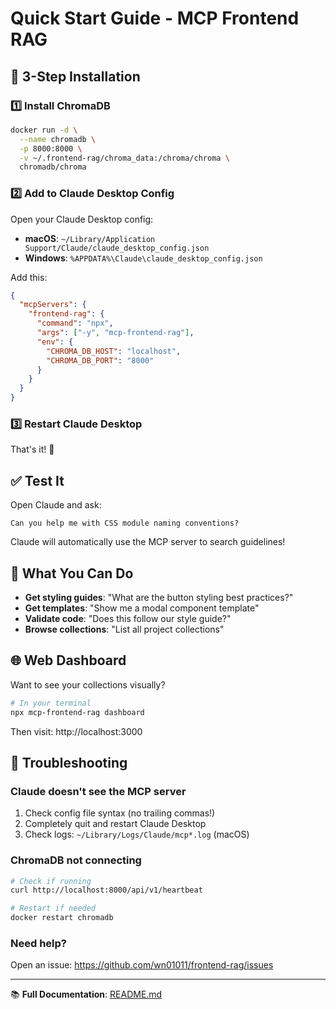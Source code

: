 # Quick Start Guide - MCP Frontend RAG

## 🚀 3-Step Installation

### 1️⃣ Install ChromaDB

```bash
docker run -d \
  --name chromadb \
  -p 8000:8000 \
  -v ~/.frontend-rag/chroma_data:/chroma/chroma \
  chromadb/chroma
```

### 2️⃣ Add to Claude Desktop Config

Open your Claude Desktop config:
- **macOS**: `~/Library/Application Support/Claude/claude_desktop_config.json`
- **Windows**: `%APPDATA%\Claude\claude_desktop_config.json`

Add this:

```json
{
  "mcpServers": {
    "frontend-rag": {
      "command": "npx",
      "args": ["-y", "mcp-frontend-rag"],
      "env": {
        "CHROMA_DB_HOST": "localhost",
        "CHROMA_DB_PORT": "8000"
      }
    }
  }
}
```

### 3️⃣ Restart Claude Desktop

That's it! 🎉

## ✅ Test It

Open Claude and ask:
```
Can you help me with CSS module naming conventions?
```

Claude will automatically use the MCP server to search guidelines!

## 🎯 What You Can Do

- **Get styling guides**: "What are the button styling best practices?"
- **Get templates**: "Show me a modal component template"
- **Validate code**: "Does this follow our style guide?"
- **Browse collections**: "List all project collections"

## 🌐 Web Dashboard

Want to see your collections visually?

```bash
# In your terminal
npx mcp-frontend-rag dashboard
```

Then visit: http://localhost:3000

## 🔧 Troubleshooting

### Claude doesn't see the MCP server

1. Check config file syntax (no trailing commas!)
2. Completely quit and restart Claude Desktop
3. Check logs: `~/Library/Logs/Claude/mcp*.log` (macOS)

### ChromaDB not connecting

```bash
# Check if running
curl http://localhost:8000/api/v1/heartbeat

# Restart if needed
docker restart chromadb
```

### Need help?

Open an issue: https://github.com/wn01011/frontend-rag/issues

---

📚 **Full Documentation**: [README.md](./README.md)
